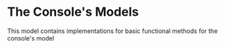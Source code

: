# The Console's Models
This model contains implementations for basic functional methods for the console's model
